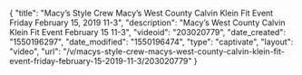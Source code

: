 {
    "title": "Macy’s Style Crew Macy’s West County Calvin Klein Fit Event Friday February 15, 2019 11-3",
    "description": "Macy’s West County Calvin Klein Fit Event February 15 11-3",
    "videoid": "203020779",
    "date_created": "1550196297",
    "date_modified": "1550196474",
    "type": "captivate",
    "layout": "video",
    "url": "\/v\/macys-style-crew-macys-west-county-calvin-klein-fit-event-friday-february-15-2019-11-3\/203020779"
}